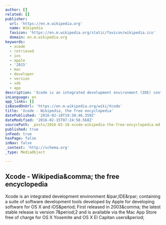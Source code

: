 ```yaml
---
author: []
related: []
publisher:
  url: 'https://en.m.wikipedia.org'
  name: Wikipedia
  favicon: 'https://en.m.wikipedia.org/static/favicon/wikipedia.ico'
  domain: en.m.wikipedia.org
keywords:
  - xcode
  - retrieved
  - ios
  - apple
  - '2015'
  - mac
  - developer
  - version
  - sdk
  - app
description: 'Xcode is an integrated development environment (IDE) containing a suite of software development tools developed by Apple for developing software for OS X and iOS. First released in 2003, the latest stable release is version 7.2 and is available via the Mac App Store free of charge for OS X Yosemite and OS X El Capitan users.'
inLanguage: en
app_links: []
isBasedOnUrl: 'https://en.m.wikipedia.org/wiki/Xcode'
title: 'Xcode - Wikipedia, the free encyclopedia'
datePublished: '2016-02-18T19:38:46.359Z'
dateModified: '2016-02-15T07:24:58.568Z'
sourcePath: _posts/2016-02-18-xcode-wikipedia-the-free-encyclopedia.md
published: true
inFeed: true
hasPage: false
inNav: false
_context: 'http://schema.org'
_type: MediaObject

---
```

<article style=""><h1>Xcode - Wikipedia&amp;comma; the free encyclopedia</h1><p>Xcode is an integrated development environment &amp;lpar;IDE&amp;rpar; containing a suite of software development tools developed by Apple for developing software for OS X and iOS&amp;period; First released in 2003&amp;comma; the latest stable release is version 7&amp;period;2 and is available via the Mac App Store free of charge for OS X Yosemite and OS X El Capitan users&amp;period;</p></article>